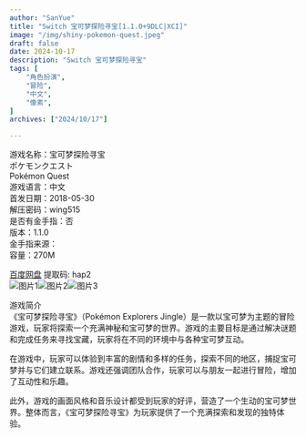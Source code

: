 ```yaml
---
author: "SanYue"
title: "Switch 宝可梦探险寻宝[1.1.0+9DLC|XCI]"
image: "/img/shiny-pokemon-quest.jpeg"
draft: false
date: 2024-10-17
description: "Switch 宝可梦探险寻宝"
tags: [
    "角色扮演",
    "冒险",
    "中文",
    "像素",
]
archives: ["2024/10/17"]

---
```


游戏名称：宝可梦探险寻宝  
ポケモンクエスト  
Pokémon Quest  
游戏语言：中文  
首发日期：2018-05-30  
解压密码：wing515  
是否有金手指：否  
版本：1.1.0  
金手指来源：  
容量：270M

[百度网盘](https://pan.baidu.com/s/1zHCZx9HTFp_kSd3jixcv9Q) 提取码: hap2  
![图片1](/img/20241017110225.png)![图片2](/img/20241017110318.png)![图片3](/img/06151707bcrj.jpg)  

游戏简介  
《宝可梦探险寻宝》（Pokémon Explorers Jingle）是一款以宝可梦为主题的冒险游戏，玩家将探索一个充满神秘和宝可梦的世界。游戏的主要目标是通过解决谜题和完成任务来寻找宝藏，玩家将在不同的环境中与各种宝可梦互动。

在游戏中，玩家可以体验到丰富的剧情和多样的任务，探索不同的地区，捕捉宝可梦并与它们建立联系。游戏还强调团队合作，玩家可以与朋友一起进行冒险，增加了互动性和乐趣。

此外，游戏的画面风格和音乐设计都受到玩家的好评，营造了一个生动的宝可梦世界。整体而言，《宝可梦探险寻宝》为玩家提供了一个充满探索和发现的独特体验。